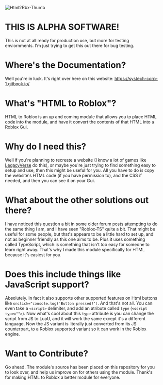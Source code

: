 ![Html2Rbx-Thumb](https://github.com/user-attachments/assets/0d2376d2-79cc-4942-82fc-b13e50aefc1e)


# THIS IS ALPHA SOFTWARE!
This is not at all ready for production use, but more for testing enviornments.
I'm just trying to get this out there for bug testing.



# Where's the Documentation?
Well you're in luck. It's right over here on this website: https://systech-corp-1.gitbook.io/

#  What's "HTML to Roblox"?
HTML to Roblox is an up and coming module that allows you to place HTML code into the module, and have it convert the contents of that HTML into a Roblox Gui.

# Why do I need this?
Well if you're planning to recreate a website (I know a lot of games like [LegacyVerse](https://www.roblox.com/games/12147220287/LegacyVerse) do this), or maybe you're just trying to find something easy to setup and use, then this might be useful for you. All you have to do is copy the website's HTML code (if you have permission to), and the CSS if needed, and then you can see it on your Gui.


# What about the other solutions out there?
I have noticed this question a bit in some older forum posts attempting to do the same thing I am, and I have seen "Roblox-TS" quite a bit. That might be useful for some people, but that's appears to be a little hard to set up, and not as beginner friendly as this one aims to be. Plus it uses something called TypeScript, which is something that isn't too easy for someone to learn right away. That's why I made this module specifically for HTML because it's easiest for you.

# Does this include things like JavaScript support?
Absolutely. In fact it also supports other supported features on Html buttons like `onclick="console.log('Button pressed!')`. And that's not all. You can even take a `<script>` delimiter, and add an atribute called `type` (`<script type="">`). Now what's cool about this `type` attribute is you can change the script from JS to LuaU, and it will work the same except it's a different language. Now the JS variant is literally just converted from its JS counterpart, to a Roblox supported variant so it can work in the Roblox engine.

# Want to Contribute?
Go ahead. The module's source has been placed on this repository for you to look over, and help us improve on for others using the module. Thank's for making HTML to Roblox a better module for everyone.
